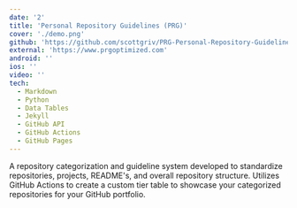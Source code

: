 ```yaml
---
date: '2'
title: 'Personal Repository Guidelines (PRG)'
cover: './demo.png'
github: 'https://github.com/scottgriv/PRG-Personal-Repository-Guidelines'
external: 'https://www.prgoptimized.com'
android: ''
ios: ''
video: ''
tech:
  - Markdown
  - Python
  - Data Tables
  - Jekyll
  - GitHub API
  - GitHub Actions
  - GitHub Pages
---
```


A repository categorization and guideline system developed to standardize repositories, projects, README's, and overall repository structure. Utilizes GitHub Actions to create a custom tier table to showcase your categorized repositories for your GitHub portfolio.

